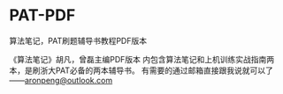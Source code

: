 # PAT-PDF
算法笔记，PAT刷题辅导书教程PDF版本

《算法笔记》胡凡，曾磊主编PDF版本
内包含算法笔记和上机训练实战指南两本，是刷浙大PAT必备的两本辅导书。
有需要的通过邮箱直接跟我说就可以了——aronpeng@outlook.com
